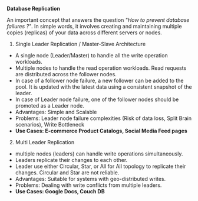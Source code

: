 **Database Replication**

An important concept that answers the question *"How to prevent database failures ?"*. In simple words, it involves creating and maintaining multiple copies (replicas) of your data across different servers or nodes.

1. Single Leader Replication / Master-Slave Architecture

- A single node (Leader/Master) to handle all the write operation workloads.
- Multiple nodes to handle the read operation workloads. Read requests are distributed across the follower nodes.
- In case of a follower node failure, a new follower can be added to the pool. It is updated with the latest data using a consistent snapshot of the leader.
- In case of Leader node failure, one of the follower nodes should be promoted as a Leader node.
- Advantages: Simple and Scalable
- Problems: Leader node failure complexities (Risk of data loss, Split Brain scenarios), Write Bottleneck
- **Use Cases: E-commerce Product Catalogs, Social Media Feed pages**

2. Multi Leader Replication

- multiple nodes (leaders) can handle write operations simultaneously.
- Leaders replicate their changes to each other.
- Leader use either Circular, Star, or All for All topology to replicate their changes. Circular and Star are not reliable.
- Advantages: Suitable for systems with geo-distributed writes.
- Problems: Dealing with write conflicts from multiple leaders.
- **Use Cases: Google Docs, Couch DB**
